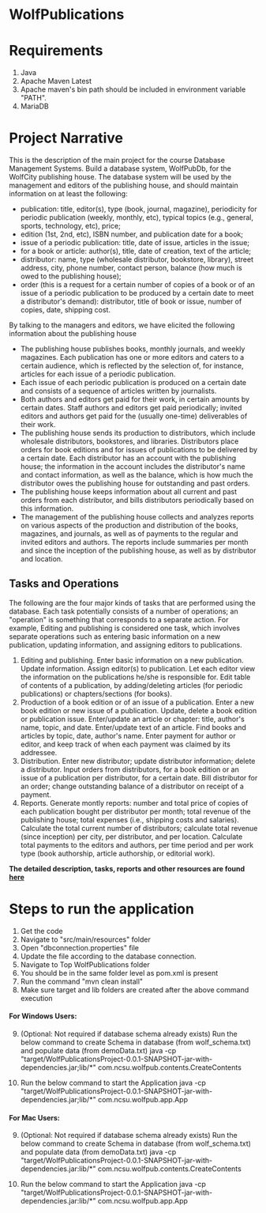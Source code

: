 # WolfPublications

# Requirements
1. Java
2. Apache Maven Latest
3. Apache maven's bin path should be included in environment variable "PATH".
4. MariaDB

# Project Narrative
This is the description of the main project for the course Database Management Systems. 
Build a database system, WolfPubDb, for the WolfCity publishing house. The database system will be used by the management and editors of the publishing house, and should maintain information on at least the following: 
* publication: title, editor(s), type (book, journal, magazine), periodicity for periodic publication (weekly, monthly, etc), typical topics (e.g., general, sports, technology, etc), price;
*	edition (1st, 2nd, etc), ISBN number, and publication date for a book;
*	issue of a periodic publication: title, date of issue, articles in the issue;
*	for a book or article: author(s), title, date of creation, text of the article;
*	distributor: name, type (wholesale distributor, bookstore, library), street address, city, phone number, contact person, balance (how much is owed to the publishing house); 
*	order (this is a request for a certain number of copies of a book or of an issue of a periodic publication to be produced by a certain date to meet a distributor's demand): distributor, title of book or issue, number of copies, date, shipping cost.

By talking to the managers and editors, we have elicited the following information about the publishing house
*	The publishing house publishes books, monthly journals, and weekly magazines. Each publication has one or more editors and caters to a certain audience, which is reflected by the selection of, for instance, articles for each issue of a periodic publication.
*	Each issue of each periodic publication is produced on a certain date and consists of a sequence of articles written by journalists. 
*	Both authors and editors get paid for their work, in certain amounts by certain dates. Staff authors and editors get paid periodically; invited editors and authors get paid for the (usually one-time) deliverables of their work.
*	The publishing house sends its production to distributors, which include wholesale distributors, bookstores, and libraries. Distributors place orders for book editions and for issues of publications to be delivered by a certain date. Each distributor has an account with the publishing house; the information in the account includes the distributor's name and contact information, as well as the balance, which is how much the distributor owes the publishing house for outstanding and past orders. 
*	The publishing house keeps information about all current and past orders from each distributor, and bills distributors periodically based on this information.
*	The management of the publishing house collects and analyzes reports on various aspects of the production and distribution of the books, magazines, and journals, as well as of payments to the regular and invited editors and authors. The reports include summaries per month and since the inception of the publishing house, as well as by distributor and location.

## Tasks and Operations
The following are the four major kinds of tasks that are performed using the database. Each task potentially consists of a number of operations; an "operation" is something that corresponds to a separate action. For example, Editing and publishing is considered one task, which involves separate operations such as entering basic information on a new publication, updating information, and assigning editors to publications. 

 
1.	Editing and publishing. Enter basic information on a new publication. Update information. Assign editor(s) to publication. Let each editor view the information on the publications he/she is responsible for. Edit table of contents of a publication, by adding/deleting articles (for periodic publications) or chapters/sections (for books). 
2.	Production of a book edition or of an issue of a publication. Enter a new book edition or new issue of a publication. Update, delete a book edition or publication issue. Enter/update an article or chapter: title, author's name, topic, and date. Enter/update text of an article. Find books and articles by topic, date, author's name. Enter payment for author or editor, and keep track of when each payment was claimed by its addressee. 
3.	Distribution. Enter new distributor; update distributor information; delete a distributor. Input orders from distributors, for a book edition or an issue of a publication per distributor, for a certain date. Bill distributor for an order; change outstanding balance of a distributor on receipt of a payment. 
4.	Reports. Generate montly reports: number and total price of copies of each publication bought per distributor per month; total revenue of the publishing house; total expenses (i.e., shipping costs and salaries). Calculate the total current number of distributors; calculate total revenue (since inception) per city, per distributor, and per location. Calculate total payments to the editors and authors, per time period and per work type (book authorship, article authorship, or editorial work). 

**The detailed description, tasks, reports and other resources are found [here](/Project%20Resources)**

# Steps to run the application

1. Get the code
2. Navigate to "src/main/resources" folder
3. Open "dbconnection.properties" file
4. Update the file according to the database connection.
5. Navigate to Top WolfPublications folder
6. You should be in the same folder level as pom.xml is present
7. Run the command "mvn clean install"
8. Make sure target and lib folders are created after the above command execution


#### For Windows Users:

9. (Optional: Not required if database schema already exists) Run the below command to create Schema in database (from wolf_schema.txt) and populate data (from demoData.txt)
java -cp "target/WolfPublicationsProject-0.0.1-SNAPSHOT-jar-with-dependencies.jar;lib/*" com.ncsu.wolfpub.contents.CreateContents


10. Run the below command to start the Application
java -cp "target/WolfPublicationsProject-0.0.1-SNAPSHOT-jar-with-dependencies.jar;lib/*" com.ncsu.wolfpub.app.App


#### For Mac Users:

9.  (Optional: Not required if database schema already exists) Run the below command to create Schema in database (from wolf_schema.txt) and populate data (from demoData.txt) 
java -cp "target/WolfPublicationsProject-0.0.1-SNAPSHOT-jar-with-dependencies.jar:lib/*" com.ncsu.wolfpub.contents.CreateContents

10. Run the below command to start the Application
java -cp "target/WolfPublicationsProject-0.0.1-SNAPSHOT-jar-with-dependencies.jar:lib/*" com.ncsu.wolfpub.app.App
